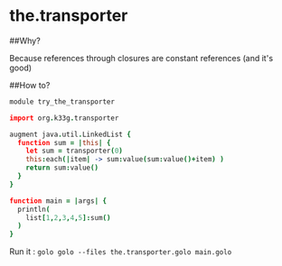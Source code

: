 the.transporter
===============

##Why?

Because references through closures are constant references (and it's good)

##How to?

```coffeescript
module try_the_transporter

import org.k33g.transporter

augment java.util.LinkedList {
  function sum = |this| {		
    let sum = transporter(0)
	this:each(|item| -> sum:value(sum:value()+item) )
    return sum:value() 
  }		
}

function main = |args| {
  println(
    list[1,2,3,4,5]:sum()
  )
}

```

Run it : `golo golo --files the.transporter.golo main.golo`
